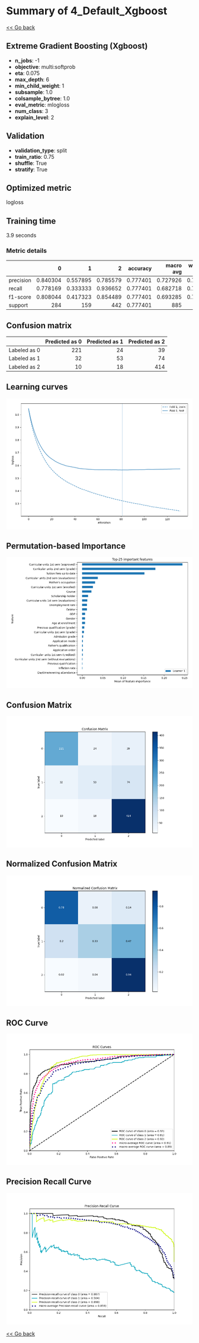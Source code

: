 # Summary of 4_Default_Xgboost

[<< Go back](../README.md)


## Extreme Gradient Boosting (Xgboost)
- **n_jobs**: -1
- **objective**: multi:softprob
- **eta**: 0.075
- **max_depth**: 6
- **min_child_weight**: 1
- **subsample**: 1.0
- **colsample_bytree**: 1.0
- **eval_metric**: mlogloss
- **num_class**: 3
- **explain_level**: 2

## Validation
 - **validation_type**: split
 - **train_ratio**: 0.75
 - **shuffle**: True
 - **stratify**: True

## Optimized metric
logloss

## Training time

3.9 seconds

### Metric details
|           |          0 |          1 |          2 |   accuracy |   macro avg |   weighted avg |   logloss |
|:----------|-----------:|-----------:|-----------:|-----------:|------------:|---------------:|----------:|
| precision |   0.840304 |   0.557895 |   0.785579 |   0.777401 |    0.727926 |       0.762234 |  0.564388 |
| recall    |   0.778169 |   0.333333 |   0.936652 |   0.777401 |    0.682718 |       0.777401 |  0.564388 |
| f1-score  |   0.808044 |   0.417323 |   0.854489 |   0.777401 |    0.693285 |       0.761043 |  0.564388 |
| support   | 284        | 159        | 442        |   0.777401 |  885        |     885        |  0.564388 |


## Confusion matrix
|              |   Predicted as 0 |   Predicted as 1 |   Predicted as 2 |
|:-------------|-----------------:|-----------------:|-----------------:|
| Labeled as 0 |              221 |               24 |               39 |
| Labeled as 1 |               32 |               53 |               74 |
| Labeled as 2 |               10 |               18 |              414 |

## Learning curves
![Learning curves](learning_curves.png)

## Permutation-based Importance
![Permutation-based Importance](permutation_importance.png)
## Confusion Matrix

![Confusion Matrix](confusion_matrix.png)


## Normalized Confusion Matrix

![Normalized Confusion Matrix](confusion_matrix_normalized.png)


## ROC Curve

![ROC Curve](roc_curve.png)


## Precision Recall Curve

![Precision Recall Curve](precision_recall_curve.png)



[<< Go back](../README.md)
